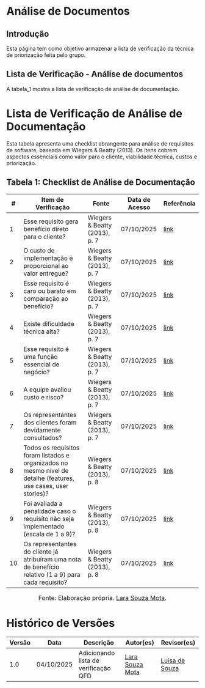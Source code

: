 # Análise de Documentos

## Introdução

Esta página tem como objetivo armazenar a lista de verificação da técnica de priorização  feita pelo grupo.

## Lista de Verificação - Análise de documentos
A tabela_1 mostra a lista de verificação de análise de documentação.

# Lista de Verificação de Análise de Documentação

Esta tabela apresenta uma checklist abrangente para análise de requisitos de software, baseada em Wiegers & Beatty (2013). Os itens cobrem aspectos essenciais como valor para o cliente, viabilidade técnica, custos e priorização.

## Tabela 1: Checklist de Análise de Documentação

| # | Item de Verificação | Fonte | Data de Acesso | Referência |
|---|---------------------|-------|----------------|-----------|
| 1 | Esse requisito gera benefício direto para o cliente? | Wiegers & Beatty (2013), p. 7 | 07/10/2025 | [link](https://i.postimg.cc/mk1dLdz1/Captura-de-tela-2025-10-07-104052.png) |
| 2 | O custo de implementação é proporcional ao valor entregue? | Wiegers & Beatty (2013), p. 7 | 07/10/2025 | [link](https://i.postimg.cc/fWdphLc4/Captura-de-tela-2025-10-07-104101.png) |
| 3 | Esse requisito é caro ou barato em comparação ao benefício? | Wiegers & Beatty (2013), p. 7 | 07/10/2025 | [link](https://i.postimg.cc/kGNTR2cH/Captura-de-tela-2025-10-07-104109.png) |
| 4 | Existe dificuldade técnica alta? | Wiegers & Beatty (2013), p. 7 | 07/10/2025 | [link](https://i.postimg.cc/g06q6wcD/Captura-de-tela-2025-10-07-104116.png) |
| 5 | Esse requisito é uma função essencial de negócio? | Wiegers & Beatty (2013), p. 7 | 07/10/2025 | [link](https://i.postimg.cc/CMJD5CH5/Captura-de-tela-2025-10-07-104123.png) |
| 6 | A equipe avaliou custo e risco? | Wiegers & Beatty (2013), p. 7 | 07/10/2025 | [link](https://i.postimg.cc/J0gzJhzc/Captura-de-tela-2025-10-07-104129.png) |
| 7 | Os representantes dos clientes foram devidamente consultados? | Wiegers & Beatty (2013), p. 7 | 07/10/2025 | [link](https://i.postimg.cc/hhWqcQGy/Captura-de-tela-2025-10-07-104136.png) |
| 8 | Todos os requisitos foram listados e organizados no mesmo nível de detalhe (features, use cases, user stories)? | Wiegers & Beatty (2013), p. 8 | 07/10/2025 | [link](https://i.postimg.cc/hhWqcQGy/Captura-de-tela-2025-10-07-104136.png) |
| 9 | Foi avaliada a penalidade caso o requisito não seja implementado (escala de 1 a 9)? | Wiegers & Beatty (2013), p. 8 | 07/10/2025 | [link](https://i.postimg.cc/j5fb9hx6/Captura-de-tela-2025-10-07-104153.png) |
| 10 | Os representantes do cliente já atribuíram uma nota de benefício relativo (1 a 9) para cada requisito? | Wiegers & Beatty (2013), p. 8 | 07/10/2025 | [link](https://i.postimg.cc/TY0XZ1x2/Captura-de-tela-2025-10-07-104159.png) |




<font size="3"><p style="text-align: center">Fonte: Elaboração própria. [Lara Souza Mota](https://github.com/mel14-hub).</p></font>

# Histórico de Versões

| Versão | Data       | Descrição                    | Autor(es)                          | Revisor(es)                          |
|--------|------------|------------------------------|-----------------------------------|-------------------------------------|
| 1.0    | 04/10/2025 | Adicionando lista de verificação QFD  | [Lara Souza Mota](https://github.com/mel14-hub) |[Luisa de Souza](https://github.com/Luisa12ll) |




